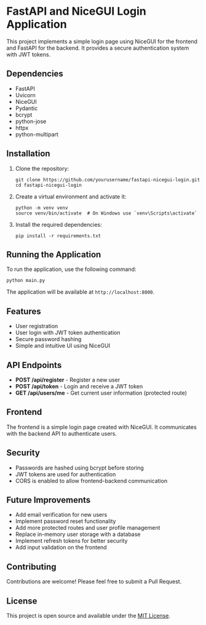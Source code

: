 # FastAPI and NiceGUI Login Application

This project implements a simple login page using NiceGUI for the frontend and FastAPI for the backend. It provides a secure authentication system with JWT tokens.

## Dependencies

- FastAPI
- Uvicorn
- NiceGUI
- Pydantic
- bcrypt
- python-jose
- httpx
- python-multipart

## Installation

1. Clone the repository:
   ```
   git clone https://github.com/yourusername/fastapi-nicegui-login.git
   cd fastapi-nicegui-login
   ```

2. Create a virtual environment and activate it:
   ```
   python -m venv venv
   source venv/bin/activate  # On Windows use `venv\Scripts\activate`
   ```

3. Install the required dependencies:
   ```
   pip install -r requirements.txt
   ```

## Running the Application

To run the application, use the following command:

```
python main.py
```

The application will be available at `http://localhost:8000`.

## Features

- User registration
- User login with JWT token authentication
- Secure password hashing
- Simple and intuitive UI using NiceGUI

## API Endpoints

- **POST /api/register** - Register a new user
- **POST /api/token** - Login and receive a JWT token
- **GET /api/users/me** - Get current user information (protected route)

## Frontend

The frontend is a simple login page created with NiceGUI. It communicates with the backend API to authenticate users.

## Security

- Passwords are hashed using bcrypt before storing
- JWT tokens are used for authentication
- CORS is enabled to allow frontend-backend communication

## Future Improvements

- Add email verification for new users
- Implement password reset functionality
- Add more protected routes and user profile management
- Replace in-memory user storage with a database
- Implement refresh tokens for better security
- Add input validation on the frontend

## Contributing

Contributions are welcome! Please feel free to submit a Pull Request.

## License

This project is open source and available under the [MIT License](LICENSE).